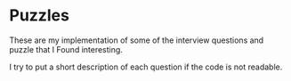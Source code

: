 # Puzzles
These are my implementation of some of the interview questions and puzzle that I Found interesting.

I try to put a short description of each question if the code is not readable.
